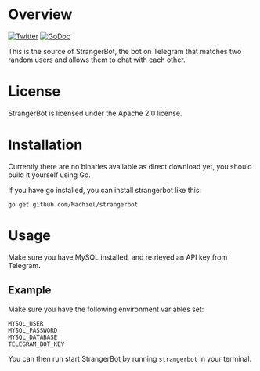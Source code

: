 # Overview
[![Twitter](https://img.shields.io/badge/author-%40MachielMolenaar-blue.svg)](https://twitter.com/MachielMolenaar)
[![GoDoc](https://godoc.org/github.com/Machiel/strangerbot?status.svg)](https://godoc.org/github.com/Machiel/strangerbot)

This is the source of StrangerBot, the bot on Telegram that matches two random
users and allows them to chat with each other.

# License
StrangerBot is licensed under the Apache 2.0 license.

# Installation
Currently there are no binaries available as direct download yet, you should
build it yourself using Go.

If you have go installed, you can install strangerbot like this:

`go get github.com/Machiel/strangerbot`

# Usage

Make sure you have MySQL installed, and retrieved an API key from Telegram.

## Example

Make sure you have the following environment variables set:

```
MYSQL_USER
MYSQL_PASSWORD
MYSQL_DATABASE
TELEGRAM_BOT_KEY
```

You can then run start StrangerBot by running `strangerbot` in your terminal.

